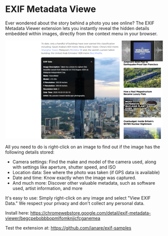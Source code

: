 # EXIF Metadata Viewe
 Ever wondered about the story behind a photo you see online? The EXIF Metadata Viewer extension lets you instantly reveal the hidden details embedded within images, directly from the context menu in your browser.

![Example usage](exif.png)

All you need to do is right-click on an image to find out if the image has the following details stored:

- Camera settings: Find the make and model of the camera used, along with settings like aperture, shutter speed, and ISO
- Location data: See where the photo was taken (if GPS data is available)
- Date and time: Know exactly when the image was captured.
- And much more: Discover other valuable metadata, such as software used, artist information, and more

It's easy to use: Simply right-click on any image and select "View EXIF Data."
We respect your privacy and don't collect any personal data.

Install here: https://chromewebstore.google.com/detail/exif-metadata-viewer/begcpebobbbopmlfomknjjcfcganemea

Test the extension at: https://github.com/ianare/exif-samples

